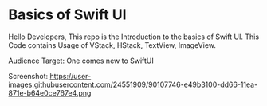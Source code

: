 # Basics of Swift UI

Hello Developers,
This repo is the Introduction to the basics of Swift UI.
This Code contains Usage of VStack, HStack, TextView, ImageView.

Audience Target: One comes new to SwiftUI

Screenshot: https://user-images.githubusercontent.com/24551909/90107746-e49b3100-dd66-11ea-871e-b64e0ce767e4.png



